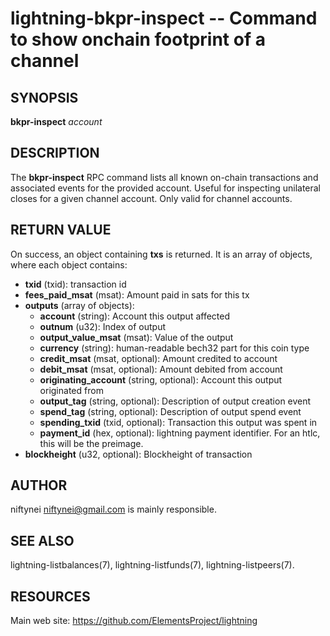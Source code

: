 lightning-bkpr-inspect -- Command to show onchain footprint of a channel
===================================================================

SYNOPSIS
--------

**bkpr-inspect** *account*

DESCRIPTION
-----------

The **bkpr-inspect** RPC command lists all known on-chain transactions and
associated events for the provided account. Useful for inspecting unilateral
closes for a given channel account. Only valid for channel accounts.

RETURN VALUE
------------

[comment]: # (GENERATE-FROM-SCHEMA-START)
On success, an object containing **txs** is returned.  It is an array of objects, where each object contains:

- **txid** (txid): transaction id
- **fees_paid_msat** (msat): Amount paid in sats for this tx
- **outputs** (array of objects):
  - **account** (string): Account this output affected
  - **outnum** (u32): Index of output
  - **output_value_msat** (msat): Value of the output
  - **currency** (string): human-readable bech32 part for this coin type
  - **credit_msat** (msat, optional): Amount credited to account
  - **debit_msat** (msat, optional): Amount debited from account
  - **originating_account** (string, optional): Account this output originated from
  - **output_tag** (string, optional): Description of output creation event
  - **spend_tag** (string, optional): Description of output spend event
  - **spending_txid** (txid, optional): Transaction this output was spent in
  - **payment_id** (hex, optional): lightning payment identifier. For an htlc, this will be the preimage.
- **blockheight** (u32, optional): Blockheight of transaction

[comment]: # (GENERATE-FROM-SCHEMA-END)

AUTHOR
------

niftynei <niftynei@gmail.com> is mainly responsible.

SEE ALSO
--------

lightning-listbalances(7), lightning-listfunds(7), lightning-listpeers(7).

RESOURCES
---------

Main web site: <https://github.com/ElementsProject/lightning>

[comment]: # ( SHA256STAMP:a89c90315d210fcf1fd45bf4edef04a72165834867f860447e33d89840eac59f)
